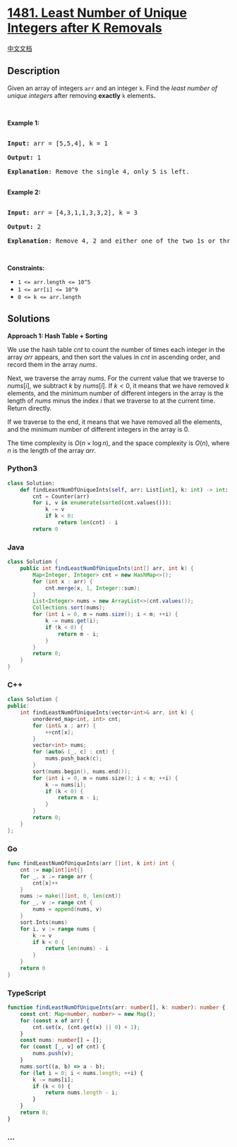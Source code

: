 # [1481. Least Number of Unique Integers after K Removals](https://leetcode.com/problems/least-number-of-unique-integers-after-k-removals)

[中文文档](/solution/1400-1499/1481.Least%20Number%20of%20Unique%20Integers%20after%20K%20Removals/README.md)

## Description

<p>Given an array of integers&nbsp;<code>arr</code>&nbsp;and an integer <code>k</code>.&nbsp;Find the <em>least number of unique integers</em>&nbsp;after removing <strong>exactly</strong> <code>k</code> elements<b>.</b></p>

<ol>

</ol>

<p>&nbsp;</p>

<p><strong class="example">Example 1:</strong></p>

<pre>

<strong>Input: </strong>arr = [5,5,4], k = 1

<strong>Output: </strong>1

<strong>Explanation</strong>: Remove the single 4, only 5 is left.

</pre>

<strong class="example">Example 2:</strong>

<pre>

<strong>Input: </strong>arr = [4,3,1,1,3,3,2], k = 3

<strong>Output: </strong>2

<strong>Explanation</strong>: Remove 4, 2 and either one of the two 1s or three 3s. 1 and 3 will be left.</pre>

<p>&nbsp;</p>

<p><strong>Constraints:</strong></p>

<ul>
    <li><code>1 &lt;= arr.length&nbsp;&lt;= 10^5</code></li>
    <li><code>1 &lt;= arr[i] &lt;= 10^9</code></li>
    <li><code>0 &lt;= k&nbsp;&lt;= arr.length</code></li>
</ul>

## Solutions

**Approach 1: Hash Table + Sorting**

We use the hash table $cnt$ to count the number of times each integer in the array $arr$ appears, and then sort the values in $cnt$ in ascending order, and record them in the array $nums$.

Next, we traverse the array $nums$. For the current value that we traverse to $nums[i]$, we subtract $k$ by $nums[i]$. If $k \lt 0$, it means that we have removed $k$ elements, and the minimum number of different integers in the array is the length of $nums$ minus the index $i$ that we traverse to at the current time. Return directly.

If we traverse to the end, it means that we have removed all the elements, and the minimum number of different integers in the array is $0$.

The time complexity is $O(n \times \log n)$, and the space complexity is $O(n)$, where $n$ is the length of the array $arr$.

<!-- tabs:start -->

### **Python3**

```python
class Solution:
    def findLeastNumOfUniqueInts(self, arr: List[int], k: int) -> int:
        cnt = Counter(arr)
        for i, v in enumerate(sorted(cnt.values())):
            k -= v
            if k < 0:
                return len(cnt) - i
        return 0
```

### **Java**

```java
class Solution {
    public int findLeastNumOfUniqueInts(int[] arr, int k) {
        Map<Integer, Integer> cnt = new HashMap<>();
        for (int x : arr) {
            cnt.merge(x, 1, Integer::sum);
        }
        List<Integer> nums = new ArrayList<>(cnt.values());
        Collections.sort(nums);
        for (int i = 0, m = nums.size(); i < m; ++i) {
            k -= nums.get(i);
            if (k < 0) {
                return m - i;
            }
        }
        return 0;
    }
}
```

### **C++**

```cpp
class Solution {
public:
    int findLeastNumOfUniqueInts(vector<int>& arr, int k) {
        unordered_map<int, int> cnt;
        for (int& x : arr) {
            ++cnt[x];
        }
        vector<int> nums;
        for (auto& [_, c] : cnt) {
            nums.push_back(c);
        }
        sort(nums.begin(), nums.end());
        for (int i = 0, m = nums.size(); i < m; ++i) {
            k -= nums[i];
            if (k < 0) {
                return m - i;
            }
        }
        return 0;
    }
};
```

### **Go**

```go
func findLeastNumOfUniqueInts(arr []int, k int) int {
	cnt := map[int]int{}
	for _, x := range arr {
		cnt[x]++
	}
	nums := make([]int, 0, len(cnt))
	for _, v := range cnt {
		nums = append(nums, v)
	}
	sort.Ints(nums)
	for i, v := range nums {
		k -= v
		if k < 0 {
			return len(nums) - i
		}
	}
	return 0
}
```

### **TypeScript**

```ts
function findLeastNumOfUniqueInts(arr: number[], k: number): number {
    const cnt: Map<number, number> = new Map();
    for (const x of arr) {
        cnt.set(x, (cnt.get(x) || 0) + 1);
    }
    const nums: number[] = [];
    for (const [_, v] of cnt) {
        nums.push(v);
    }
    nums.sort((a, b) => a - b);
    for (let i = 0; i < nums.length; ++i) {
        k -= nums[i];
        if (k < 0) {
            return nums.length - i;
        }
    }
    return 0;
}
```

### **...**

```

```

<!-- tabs:end -->
